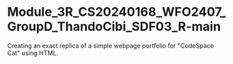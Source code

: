 # Module_3R_CS20240168_WFO2407_GroupD_ThandoCibi_SDF03_R-main
Creating an exact replica of a simple webpage portfolio for "CodeSpace Cat" using HTML.

